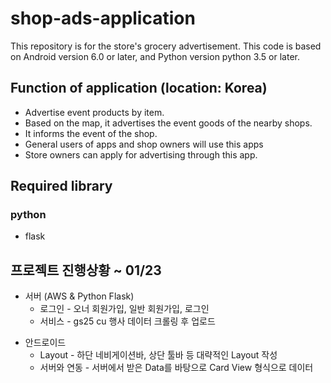 # shop-ads-application
 This repository is for the store's grocery advertisement. 
 This code is based on Android version 6.0 or later, and Python version python 3.5 or later.
 
## Function of application (location: Korea)
 - Advertise event products by item.
 - Based on the map, it advertises the event goods of the nearby shops.
 - It informs the event of the shop.
 - General users of apps and shop owners will use this apps
 - Store owners can apply for advertising through this app.
 

## Required library
### python
 - flask
 
## 프로젝트 진행상황 ~ 01/23
* 서버 (AWS & Python Flask)
  * 로그인 - 오너 회원가입, 일반 회원가입, 로그인
  * 서비스 - gs25 cu 행사 데이터 크롤링 후 업로드<p>
* 안드로이드
  * Layout - 하단 네비게이션바, 상단 툴바 등 대략적인 Layout 작성
  * 서버와 연동 - 서버에서 받은 Data를 바탕으로 Card View 형식으로 데이터 
